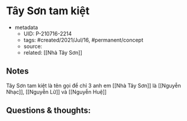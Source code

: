 # Tây Sơn tam kiệt

- metadata
	- UID: P-210716-2214
	- tags: #created/2021/Jul/16, #permanent/concept 
	- source: 
	- related: [[Nhà Tây Sơn]]

## Notes
Tây Sơn tam kiệt là tên gọi để chỉ 3 anh em [[Nhà Tây Sơn]] là [[Nguyễn Nhạc]], [[Nguyễn Lữ]] và [[Nguyễn Huệ]]

## Questions & thoughts:

